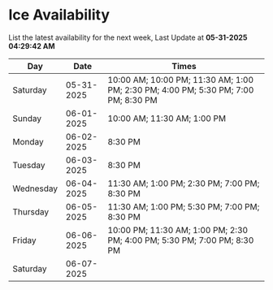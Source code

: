 # Ice Availability

List the latest availability for the next week, Last Update at **05-31-2025 04:29:42 AM**

| Day         | Date        | Times       |
| ----------- | ----------- | ----------- |
|Saturday|05-31-2025|10:00 AM; 10:00 PM; 11:30 AM; 1:00 PM; 2:30 PM; 4:00 PM; 5:30 PM; 7:00 PM; 8:30 PM|
|Sunday|06-01-2025|10:00 AM; 11:30 AM; 1:00 PM|
|Monday|06-02-2025|8:30 PM|
|Tuesday|06-03-2025|8:30 PM|
|Wednesday|06-04-2025|11:30 AM; 1:00 PM; 2:30 PM; 7:00 PM; 8:30 PM|
|Thursday|06-05-2025|11:30 AM; 1:00 PM; 5:30 PM; 7:00 PM; 8:30 PM|
|Friday|06-06-2025|10:00 PM; 11:30 AM; 1:00 PM; 2:30 PM; 4:00 PM; 5:30 PM; 7:00 PM; 8:30 PM|
|Saturday|06-07-2025||
